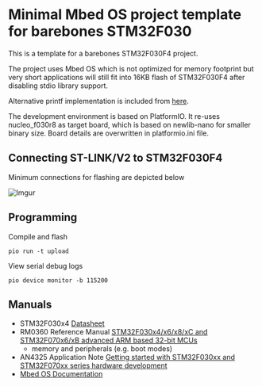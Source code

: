 # Minimal Mbed OS project template for barebones STM32F030

This is a template for a barebones STM32F030F4 project.

The project uses Mbed OS which is not optimized for memory footprint but
very short applications will still fit into 16KB flash of STM32F030F4 after disabling stdio library support.

Alternative printf implementation is included from [here](https://github.com/janjongboom/mbed-coremark-lm32-printf).

The development environment is based on PlatformIO.
It re-uses nucleo_f030r8 as target board, which is based on newlib-nano for smaller binary size.
Board details are overwritten in platformio.ini file.


## Connecting ST-LINK/V2 to STM32F030F4

Minimum connections for flashing are depicted below

![Imgur](https://i.imgur.com/aJoVihX.png)


## Programming

Compile and flash

    pio run -t upload


View serial debug logs

    pio device monitor -b 115200


## Manuals

* STM32F030x4 [Datasheet](https://www.st.com/resource/en/datasheet/dm00088500.pdf)
* RM0360 Reference Manual [STM32F030x4/x6/x8/xC and STM32F070x6/xB advanced ARM based 32-bit MCUs](https://www.st.com/content/ccc/resource/technical/document/reference_manual/cf/10/a8/c4/29/fb/4c/42/DM00091010.pdf/files/DM00091010.pdf/jcr:content/translations/en.DM00091010.pdf)
  * memory and peripherals (e.g. boot modes)
* AN4325 Application Note [Getting started with STM32F030xx and STM32F070xx series hardware development](https://www.st.com/content/ccc/resource/technical/document/application_note/91/66/2d/8c/f9/b5/47/55/DM00089834.pdf/files/DM00089834.pdf/jcr:content/translations/en.DM00089834.pdf)
* [Mbed OS Documentation](https://os.mbed.com/docs/)
